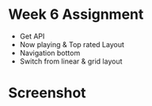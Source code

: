 # Week 6 Assignment

- Get API
- Now playing & Top rated Layout
- Navigation bottom
- Switch from linear & grid layout

# Screenshot

